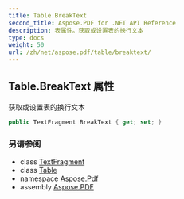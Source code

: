 ```yaml
---
title: Table.BreakText
second_title: Aspose.PDF for .NET API Reference
description: 表属性。获取或设置表的换行文本
type: docs
weight: 50
url: /zh/net/aspose.pdf/table/breaktext/
---
```

## Table.BreakText 属性

获取或设置表的换行文本

```csharp
public TextFragment BreakText { get; set; }
```

### 另请参阅

* class [TextFragment](../../../aspose.pdf.text/textfragment/)
* class [Table](../)
* namespace [Aspose.Pdf](../../../aspose.pdf/)
* assembly [Aspose.PDF](../../../)